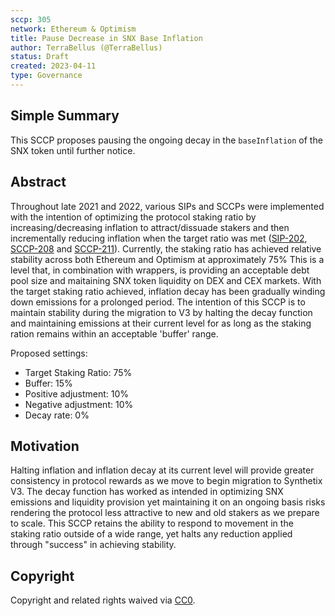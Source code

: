 ```yaml
---
sccp: 305
network: Ethereum & Optimism
title: Pause Decrease in SNX Base Inflation
author: TerraBellus (@TerraBellus)
status: Draft
created: 2023-04-11
type: Governance
---
```


## Simple Summary

<!--"If you can't explain it simply, you don't understand it well enough." Provide a simplified and layman-accessible explanation of the SCCP.-->

This SCCP proposes pausing the ongoing decay in the `baseInflation` of the SNX token until further notice.

## Abstract

<!--A short (~200 word) description of the variable change proposed.-->

Throughout late 2021 and 2022, various SIPs and SCCPs were implemented with the intention of optimizing the protocol staking ratio by increasing/decreasing inflation to attract/dissuade stakers and then incrementally reducing inflation when the target ratio was met ([SIP-202](https://sips.synthetix.io/sips/sip-202/), [SCCP-208](https://sips.synthetix.io/sccp/sccp-208/) and [SCCP-211](https://sips.synthetix.io/sccp/sccp-211/)). Currently, the staking ratio has achieved relative stability across both Ethereum and Optimism at approximately 75% This is a level that, in combination with wrappers, is providing an acceptable debt pool size and maitaining SNX token liquidity on DEX and CEX markets. With the target staking ratio achieved, inflation decay has been gradually winding down emissions for a prolonged period. The intention of this SCCP is to maintain stability during the migration to V3 by halting the decay function and maintaining emissions at their current level for as long as the staking ration remains within an acceptable 'buffer' range.

Proposed settings:
- Target Staking Ratio: 75%
- Buffer: 15%
- Positive adjustment: 10%
- Negative adjustment: 10%
- Decay rate: 0%

## Motivation

<!--The motivation is critical for SCCPs that want to update variables within Synthetix. It should clearly explain why the existing variable is not incentive aligned. SCCP submissions without sufficient motivation may be rejected outright.-->

Halting inflation and inflation decay at its current level will provide greater consistency in protocol rewards as we move to begin migration to Synthetix V3. The decay function has worked as intended in optimizing SNX emissions and liquidity provision yet maintaining it on an ongoing basis risks rendering the protocol less attractive to new and old stakers as we prepare to scale. This SCCP retains the ability to respond to movement in the staking ratio outside of a wide range, yet halts any reduction applied through "success" in achieving stability.   

## Copyright

Copyright and related rights waived via [CC0](https://creativecommons.org/publicdomain/zero/1.0/).
